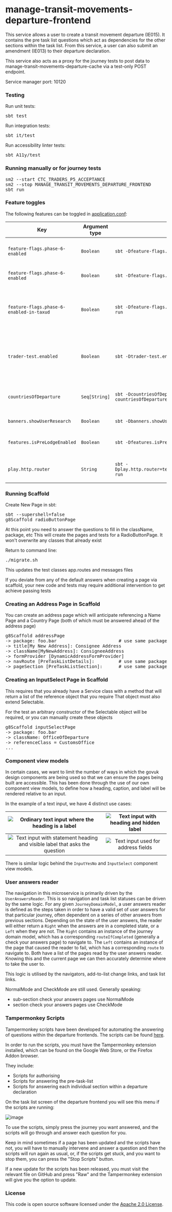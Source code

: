 
# manage-transit-movements-departure-frontend

This service allows a user to create a transit movement departure (IE015).
It contains the pre task list questions which act as dependencies for the other sections within the task list.
From this service, a user can also submit an amendment (IE013) to their departure declaration.

This service also acts as a proxy for the journey tests to post data to manage-transit-movements-departure-cache via a test-only POST endpoint.

Service manager port: 10120

### Testing

Run unit tests:
<pre>sbt test</pre>  
Run integration tests:
<pre>sbt it/test</pre>
Run accessibility linter tests:
<pre>sbt A11y/test</pre>

### Running manually or for journey tests

<pre>
sm2 --start CTC_TRADERS_P5_ACCEPTANCE
sm2 --stop MANAGE_TRANSIT_MOVEMENTS_DEPARTURE_FRONTEND
sbt run
</pre>

### Feature toggles

The following features can be toggled in [application.conf](conf/application.conf):

| Key                                      | Argument type | sbt                                                             | Description                                                                                                                                                                                                 |
|------------------------------------------|---------------|-----------------------------------------------------------------|-------------------------------------------------------------------------------------------------------------------------------------------------------------------------------------------------------------|
| `feature-flags.phase-6-enabled`          | `Boolean`     | `sbt -Dfeature-flags.phase-6-enabled=true run`                  | If enabled, this will trigger customs-reference-data to retrieve reference data from crdl-cache.                                                                                                            |
| `feature-flags.phase-6-enabled`          | `Boolean`     | `sbt -Dfeature-flags.phase-6-enabled=true run`                  | Controls whether the submission logic will follow phase 5 or phase 6 protocol.                                                                                                                              |
| `feature-flags.phase-6-enabled-in-taxud` | `Boolean`     | `sbt -Dfeature-flags.phase-6-enabled-in-taxud=true run`         | This will be set to true when other countries can start following phase 6 rules. It does not necessarily mean that *we* are following phase 6 rules. That is controlled by `feature-flags.phase-6-enabled`. |
| `trader-test.enabled`                    | `Boolean`     | `sbt -Dtrader-test.enabled=true run`                            | If enabled, this will override the behaviour of the "Is this page not working properly?" and "feedback" links. This is so we can receive feedback in the absence of Deskpro in `externaltest`.              |
| `countriesOfDeparture`                   | `Seq[String]` | `sbt -DcountriesOfDeparture.0=GB countriesOfDeparture.1=XI run` | Controls which countries we fetch offices of departure for. This is so we can run XI only from June 28th before going live with both GB and XI on July 1st.                                                 |
| `banners.showUserResearch`               | `Boolean`     | `sbt -Dbanners.showUserResearch=true run`                       | Controls whether or not we show the user research banner.                                                                                                                                                   |
| `features.isPreLodgeEnabled`             | `Boolean`     | `sbt -Dfeatures.isPreLodgeEnabled=true run`                     | Controls whether or not we ask the user if it is a standard (A) or pre-lodged (D) declaration. If false we default to standard (A).                                                                         |
| `play.http.router`                       | `String`      | `sbt -Dplay.http.router=testOnlyDoNotUseInAppConf.Routes run`   | Controls which router is used for the application, either `prod.Routes` or `testOnlyDoNotUseInAppConf.Routes`                                                                                               |

### Running Scaffold

Create New Page in sbt:
<pre>sbt --supershell=false
g8Scaffold radioButtonPage
</pre>
At this point you need to answer the questions to fill in the className, package, etc
This will create the pages and tests for a RadioButtonPage. It won't overwrite any classes that already exist

Return to command line:
<pre>./migrate.sh
</pre>

This updates the test classes app.routes and messages files

If you deviate from any of the default answers when creating a page via scaffold, your new code and tests may require additional intervention to get achieve passing tests

### Creating an Address Page in Scaffold
You can create an address page which will anticipate referencing a Name Page and a Country Page (both of which must be answered ahead of the address page)
<pre>g8Scaffold addressPage
-> package: foo.bar                       # use same package as created for Address name page above
-> title[My New Address]: Consignee Address                    
-> className[MyNewAddress]: ConsigneeAddress
-> formProvider [DynamicAddressFormProvider]
-> navRoute [PreTaskListDetails]:         # use same package as created for Address name page above
-> pageSection [PreTaskListSection]:      # use same package as created for Address name page above
</pre>

### Creating an InputSelect Page in Scaffold
This requires that you already have a Service class with a method that will return a list of the reference object that you require
That object must also extend Selectable.

For the test an arbitrary constructor of the Selectable object will be required, or you can manually create these objects
<pre>g8Scaffold inputSelectPage
-> package: foo.bar
-> className: OfficeOfDeparture
-> referenceClass = CustomsOffice
...
</pre>

### Component view models
In certain cases, we want to limit the number of ways in which the govuk design components are being used so that we can ensure the pages being built are accessible.
This has been done through the use of our own component view models, to define how a heading, caption, and label will be rendered relative to an input.

In the example of a text input, we have 4 distinct use cases:

![Ordinary text input where the heading is a label](images/OrdinaryTextInput.png) | ![Text input with heading and hidden label](images/TextInputWithHiddenLabel.png)
:-------------------------:|:-------------------------:
![Text input with statement heading and visible label that asks the question](images/TextInputWithStatementHeading.png) | ![Text input used for address fields](images/AddressTextInput.png)

There is similar logic behind the `InputYesNo` and `InputSelect` component view models.

### User answers reader
The navigation in this microservice is primarily driven by the `UserAnswersReader`.
This is so navigation and task list statuses can be driven by the same logic.
For any given `JourneyDomainModel`, a user answers reader is defined as the steps taken in order to have a valid set of user answers for that particular journey, often dependent on a series of other answers from previous sections.
Depending on the state of the user answers, the reader will either return a `Right` when the answers are in a completed state, or a `Left` when they are not.
The `Right` contains an instance of the journey domain model, which has a corresponding `routeIfCompleted` (generally a check your answers page) to navigate to.
The `Left` contains an instance of the page that caused the reader to fail, which has a corresponding `route` to navigate to.
Both have a list of the pages read by the user answers reader. Knowing this and the current page we can then accurately determine where to take the user to.

This logic is utilised by the navigators, add-to-list change links, and task list links.

NormalMode and CheckMode are still used. Generally speaking:
* sub-section check your answers pages use NormalMode
* section check your answers pages use CheckMode

### Tampermonkey Scripts
Tampermonkey scripts have been developed for automating the answering of questions within the departure frontends. The scripts can be found [here](tamperMonkey).

In order to run the scripts, you must have the Tampermonkey extension installed, which can be found on the Google Web Store, or the Firefox Addon browser.

They include:
  * Scripts for authorising
  * Scripts for answering the pre-task-list
  * Scripts for answering each individual section within a departure declaration

On the task list screen of the departure frontend you will see this menu if the scripts are running:

![image](https://github.com/hmrc/manage-transit-movements-departure-frontend/assets/99188015/8b2959ef-bbdf-409f-aa45-1c8949937a2b)

To use the scripts, simply press the journey you want answered, and the scripts will go through and answer each question for you.

Keep in mind sometimes if a page has been updated and the scripts have not, you will have to manually intervene and answer a question and then the scripts will run again as usual, or, if the scripts get stuck, and you want to stop them, you can press the "Stop Scripts" button.

If a new update for the scripts has been released, you must visit the relevant file on GitHub and press "Raw" and the Tampermonkey extension will give you the option to update.

### License

This code is open source software licensed under the [Apache 2.0 License]("http://www.apache.org/licenses/LICENSE-2.0.html").


